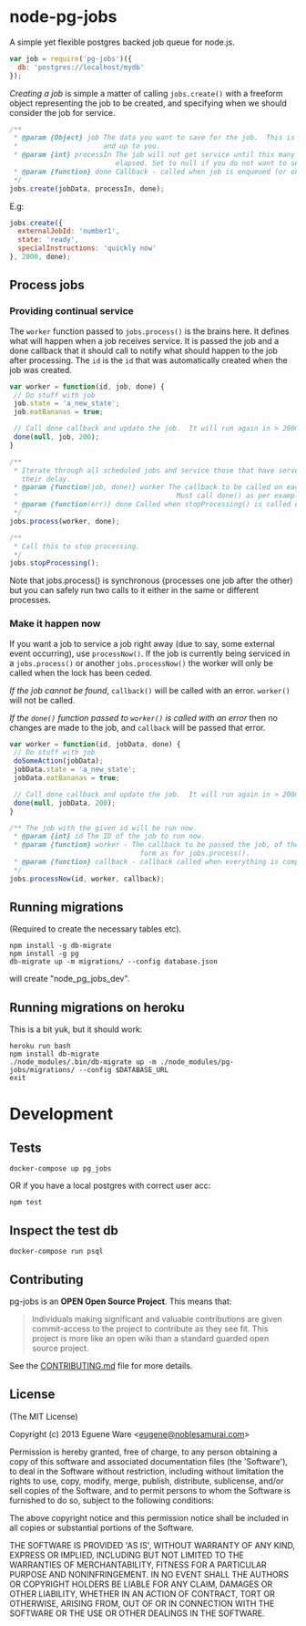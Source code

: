 node-pg-jobs
============

A simple yet flexible postgres backed job queue for node.js.

```javascript
var job = require('pg-jobs')({
  db: 'postgres://localhost/mydb'
});
```

*Creating a job* is simple a matter of calling `jobs.create()` with a freeform
object representing the job to be created, and specifying when we should
consider the job for service.

```javascript
/**
 * @param {Object} job The data you want to save for the job.  This is freeform
 *                     and up to you.
 * @param {int} processIn The job will not get service until this many ms have
                          elapsed. Set to null if you do not want to service it again.
 * @param {function} done Callback - called when job is enqueued (or on error).
 */
jobs.create(jobData, processIn, done);
```
E.g:
```javascript
jobs.create({
  externalJobId: 'number1',
  state: 'ready',
  specialInstructions: 'quickly now'
}, 2000, done);
```

## Process jobs
### Providing continual service
The `worker` function passed to `jobs.process()` is the brains here.
It defines what will happen when a job receives service.  It is
passed the job and a done callback that it should call to notify
what should happen to the job after processing.  The `id` is the `id`
that was automatically created when the job was created.
```javascript
var worker = function(id, job, done) {
 // Do stuff with job
 job.state = 'a_new_state';
 job.eatBananas = true;

 // Call done callback and update the job.  It will run again in > 200ms.
 done(null, job, 200);
}

/**
 * Iterate through all scheduled jobs and service those that have served out
   their delay.
 * @param {function(job, done)} worker The callback to be called on each job.
 *                                       Must call done() as per example above.
 * @param {function(err)} done Called when stopProcessing() is called or on fatal error.
 */
jobs.process(worker, done);

/**
 * Call this to stop processing.
 */
jobs.stopProcessing();
```
Note that jobs.process() is synchronous (processes one job after the
other) but you can safely run two calls to it either in the same or different
processes.

### Make it happen now

If you want a job to service a job right away (due to say, some external event
occurring), use `processNow()`.
If the job is currently being serviced in a `jobs.process()` or another
`jobs.processNow()` the worker will only be called when the lock has been ceded.

*If the job cannot be found*, `callback()` will be called with an error. `worker()`
will not be called.

*If the `done()` function passed to `worker()` is called with an error* then no
changes are made to the job, and `callback` will be passed that error.

```javascript
var worker = function(id, jobData, done) {
 // Do stuff with job
 doSomeAction(jobData);
 jobData.state = 'a_new_state';
 jobData.eatBananas = true;

 // Call done callback and update the job.  It will run again in > 200ms.
 done(null, jobData, 200);
}

/** The job with the given id will be run now.
 * @param {int} id The ID of the job to run now.
 * @param {function} worker - The callback to be passed the job, of the same
                                form as for jobs.process().
 * @param {function} callback - callback called when everything is completed.
 */
jobs.processNow(id, worker, callback);
```

## Running migrations
(Required to create the necessary tables etc).

```script
npm install -g db-migrate
npm install -g pg
db-migrate up -m migrations/ --config database.json
```
will create "node_pg_jobs_dev".

## Running migrations on heroku
This is a bit yuk, but it should work:
```
heroku run bash
npm install db-migrate
./node_modules/.bin/db-migrate up -m ./node_modules/pg-jobs/migrations/ --config $DATABASE_URL
exit
```

# Development
## Tests
```
docker-compose up pg_jobs
```
OR if you have a local postgres with correct user acc:
```
npm test
```

## Inspect the test db
```
docker-compose run psql
```

## Contributing

pg-jobs is an **OPEN Open Source Project**. This means that:

> Individuals making significant and valuable contributions are given commit-access to the project to contribute as they see fit. This project is more like an open wiki than a standard guarded open source project.

See the [CONTRIBUTING.md](https://github.com/eugeneware/replacestream/blob/master/CONTRIBUTING.md) file for more details.

## License

(The MIT License)

Copyright (c) 2013 Eguene Ware &lt;eugene@noblesamurai.com&gt;

Permission is hereby granted, free of charge, to any person obtaining
a copy of this software and associated documentation files (the
'Software'), to deal in the Software without restriction, including
without limitation the rights to use, copy, modify, merge, publish,
distribute, sublicense, and/or sell copies of the Software, and to
permit persons to whom the Software is furnished to do so, subject to
the following conditions:

The above copyright notice and this permission notice shall be
included in all copies or substantial portions of the Software.

THE SOFTWARE IS PROVIDED 'AS IS', WITHOUT WARRANTY OF ANY KIND,
EXPRESS OR IMPLIED, INCLUDING BUT NOT LIMITED TO THE WARRANTIES OF
MERCHANTABILITY, FITNESS FOR A PARTICULAR PURPOSE AND NONINFRINGEMENT.
IN NO EVENT SHALL THE AUTHORS OR COPYRIGHT HOLDERS BE LIABLE FOR ANY
CLAIM, DAMAGES OR OTHER LIABILITY, WHETHER IN AN ACTION OF CONTRACT,
TORT OR OTHERWISE, ARISING FROM, OUT OF OR IN CONNECTION WITH THE
SOFTWARE OR THE USE OR OTHER DEALINGS IN THE SOFTWARE.
